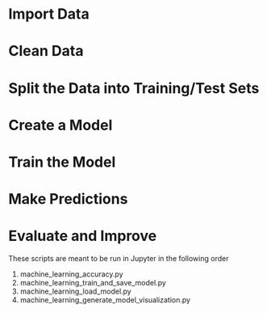 # Import Data
# Clean Data
# Split the Data into Training/Test Sets
# Create a Model
# Train the Model
# Make Predictions
# Evaluate and Improve

These scripts are meant to be run in Jupyter in the following order
1. machine_learning_accuracy.py
2. machine_learning_train_and_save_model.py
3. machine_learning_load_model.py
4. machine_learning_generate_model_visualization.py

